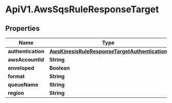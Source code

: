 # ApiV1.AwsSqsRuleResponseTarget

## Properties

Name | Type | Description | Notes
------------ | ------------- | ------------- | -------------
**authentication** | [**AwsKinesisRuleResponseTargetAuthentication**](AwsKinesisRuleResponseTargetAuthentication.md) |  | 
**awsAccountId** | **String** |  | 
**enveloped** | **Boolean** |  | [optional] 
**format** | **String** |  | [optional] 
**queueName** | **String** |  | 
**region** | **String** |  | 


